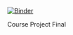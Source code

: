 [![Binder](https://mybinder.org/badge_logo.svg)](https://mybinder.org/v2/gh/yvanoliveira/app/HEAD?labpath=%2Fapp.ipynb)

Course Project Final
